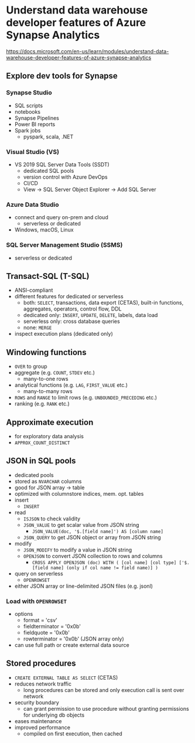 # Understand data warehouse developer features of Azure Synapse Analytics
<https://docs.microsoft.com/en-us/learn/modules/understand-data-warehouse-developer-features-of-azure-synapse-analytics>

## Explore dev tools for Synapse
### Synapse Studio
- SQL scripts
- notebooks
- Synapse Pipelines
- Power BI reports
- Spark jobs
  - pyspark, scala, .NET
### Visual Studio (VS)
- VS 2019 SQL Server Data Tools (SSDT)
  - dedicated SQL pools
  - version control with Azure DevOps
  - CI/CD
  - View -> SQL Server Object Explorer -> Add SQL Server
### Azure Data Studio
- connect and query on-prem and cloud
  - serverless or dedicated
- Windows, macOS, Linux
### SQL Server Management Studio (SSMS)
- serverless or dedicated

## Transact-SQL (T-SQL)
- ANSI-compliant
- different features for dedicated or serverless
  - both: `SELECT`, transactions, data export (CETAS), built-in functions, aggregates, operators, control flow, DDL
  - dedicated only: `INSERT`, `UPDATE`, `DELETE`, labels, data load
  - serverless only: cross database queries
  - none: `MERGE`
- inspect execution plans (dedicated only)

## Windowing functions
- `OVER` to group
- aggregate (e.g. `COUNT`, `STDEV` etc.)
  - many-to-one rows
- analytical functions (e.g. `LAG`, `FIRST_VALUE` etc.)
  - many-to-many rows
- `ROWS` and `RANGE` to limit rows (e.g. `UNBOUNDED_PRECEDING` etc.)
- ranking (e.g. `RANK` etc.)

## Approximate execution
- for exploratory data analysis
- `APPROX_COUNT_DISTINCT`

## JSON in SQL pools
- dedicated pools
- stored as `NVARCHAR` columns
- good for JSON array -> table
- optimized with columnstore indices, mem. opt. tables
- insert
  - `INSERT`
- read
  - `ISJSON` to check validity
  - `JSON_VALUE` to get scalar value from JSON string
    - `JSON_VALUE(doc, '$.[field name]') AS [column name]`
  - `JSON_QUERY` to get JSON object or array from JSON string
- modify
  - `JSON_MODIFY` to modify a value in JSON string
  - `OPENJSON` to convert JSON collection to rows and columns
    - `CROSS APPLY OPENJSON (doc) WITH ( [col name] [col type] ['$.[field name] (only if col name != field name)] )`
- query on serverless
  - `OPENROWSET`
 - either JSON array or line-delimited JSON files (e.g. jsonl)
### Load with `OPENROWSET`
- options
  - format = 'csv'
  - fieldterminator = '0x0b'
  - fieldquote = '0x0b'
  - rowterminator = '0x0b' (JSON array only)
- can use full path or create external data source
 
## Stored procedures
- `CREATE EXTERNAL TABLE AS SELECT` (CETAS)
- reduces network traffic
  - long procedures can be stored and only execution call is sent over network
- security boundary
  - can grant permission to use procedure without granting permissions for underlying db objects
- eases maintenance
- improved performance
  - compiled on first execution, then cached